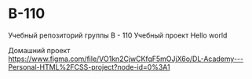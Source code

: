 # B-110
Учебный репозиторий группы B - 110
Учебный проект
Hello world

Домашний проект 
https://www.figma.com/file/VO1kn2CjwCKfqF5mOJjX6o/DL-Academy---Personal-HTML%2FCSS-project?node-id=0%3A1
